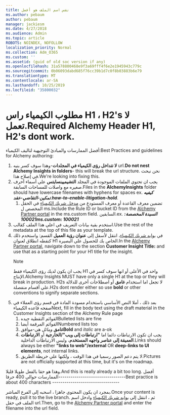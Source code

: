 ```yaml
---
title: نفس اسم الملف هو أفضل
ms.author: pebaum
author: pebaum
manager: jackiesm
ms.date: 4/27/2018
ms.audience: Admin
ms.topic: article
ROBOTS: NOINDEX, NOFOLLOW
localization_priority: Normal
ms.collection: Adm_O365
ms.custom: ''
ms.assetid: (guid of old soc version if any)
ms.openlocfilehash: 31a578800468e9f3a69fff4f6e2e1945943c779c
ms.sourcegitcommit: 0b06093dabd685f76cc39b1d7c0f8b03883b6e79
ms.translationtype: MT
ms.contentlocale: ar-SA
ms.lasthandoff: 10/25/2019
ms.locfileid: "35800032"
---
```

# <a name="required-alchemy-header-h1-h2s-dont-work"></a><span data-ttu-id="5d5be-102">مطلوب الكيمياء راس H1 ، H2's لا تعمل.</span><span class="sxs-lookup"><span data-stu-id="5d5be-102">Required Alchemy Header H1, H2's dont work.</span></span>
<span data-ttu-id="5d5be-103">أفضل الممارسات والمبادئ التوجيهية لتاليف الكيمياء:</span><span class="sxs-lookup"><span data-stu-id="5d5be-103">Best Practices and guidelines for Alchemy authoring:</span></span>

1. <span data-ttu-id="5d5be-104">**لا تتداخل رؤى الكيمياء في المجلدات**-وهذا سوف كسر بنيه url.</span><span class="sxs-lookup"><span data-stu-id="5d5be-104">**Do not nest Alchemy Insights in folders**- this will break the url structure.</span></span> <span data-ttu-id="5d5be-105">نحن نبحث في إصلاح هذا.</span><span class="sxs-lookup"><span data-stu-id="5d5be-105">We're looking into fixing this.</span></span>
1. <span data-ttu-id="5d5be-106">يجب ان تحتوي الملفات الموجودة في المجلد **التشيميينسايتس** علي أسماء أحرف صغيره مع واصلات للمساحات السابقة.</span><span class="sxs-lookup"><span data-stu-id="5d5be-106">Files in the **AlchemyInsights** folder should have lowercase filenames with hyphens for spaces ex.</span></span> <span data-ttu-id="5d5be-107">***كيفيه تمكين-التقاضي-عقد***.</span><span class="sxs-lookup"><span data-stu-id="5d5be-107">***how-to-enable-litigation-hold***.</span></span>
    1. <span data-ttu-id="5d5be-108">تضمين معرف القاعدة أو معرف المستودع من [مدخل شريك الكيمياء](https://alchemyportal.azurewebsites.net) في الحقل المخصص ل ms.</span><span class="sxs-lookup"><span data-stu-id="5d5be-108">Include the Rule ID or bucket ID from the [Alchemy Partner portal](https://alchemyportal.azurewebsites.net) in the ms.custom field.</span></span> <span data-ttu-id="5d5be-109">السابقين.</span><span class="sxs-lookup"><span data-stu-id="5d5be-109">ex.</span></span> <span data-ttu-id="5d5be-110">***السيدة المخصصة: 100021***</span><span class="sxs-lookup"><span data-stu-id="5d5be-110">***ms.custom: 100021***</span></span>
1. <span data-ttu-id="5d5be-111">استخدم بقية بيانات التعريف في اعلي هذا الملف كقالب.</span><span class="sxs-lookup"><span data-stu-id="5d5be-111">Use the rest of the metadata at the top of this file as your template.</span></span>
1. <span data-ttu-id="5d5be-112">في [بوابه شريك الكيمياء](https://alchemyportal.azurewebsites.net)، انتقل لأسفل إلى **عنوان رؤية العميل** القسم: واستخدم ذلك كنقطه انطلاق لعنوان H1 الخاص بك للحصول علي البصيرة.</span><span class="sxs-lookup"><span data-stu-id="5d5be-112">In the [Alchemy Partner portal](https://alchemyportal.azurewebsites.net), navigate down to the section **Customer Insight Title:** and use that as a starting point for your H1 title for the insight.</span></span> 
    > [!NOTE]
    > <span data-ttu-id="5d5be-113">يجب ان يكون لديك رؤى الكيمياء فقط H1 واحد في الأعلى أو انها سوف كسر في الإنتاج.</span><span class="sxs-lookup"><span data-stu-id="5d5be-113">Alchemy Insights MUST have only a single H1 at the top or they will break in production.</span></span> <span data-ttu-id="5d5be-114">H2s لا تجعل اما استخدام **غامق** أو اصطلاحات أخرى للدلالة علي أقسام منفصلة.</span><span class="sxs-lookup"><span data-stu-id="5d5be-114">H2s dont render either so use **bold** or other conventions to signify separate sections.</span></span>
1. <span data-ttu-id="5d5be-115">بعد ذلك ، أملا النص الأساسي باستخدام مسودة المادة في قسم رؤى العملاء في صفحه قاعده الكيمياء</span><span class="sxs-lookup"><span data-stu-id="5d5be-115">Next, fill in the body text using the draft material in the Customer Insights section of the Alchemy Rule page</span></span>
    1. <span data-ttu-id="5d5be-116">القوائم النقطية جيده</span><span class="sxs-lookup"><span data-stu-id="5d5be-116">Bulleted lists are fine</span></span>
    1. <span data-ttu-id="5d5be-117">القوائم المرقمة أيضا</span><span class="sxs-lookup"><span data-stu-id="5d5be-117">Numbered lists too</span></span>
    1. <span data-ttu-id="5d5be-118">**غامق** *ومائل* هي-موافق</span><span class="sxs-lookup"><span data-stu-id="5d5be-118">**Bold** and *italic* are a-ok</span></span>
    1. <span data-ttu-id="5d5be-119">يجب ان تكون الارتباطات دائما اما **"ارتباطات إلى ويب"/الخارجية** أو **الارتباطات العميقة إلى عناصر واجهه المستخدم**، وليس الارتباطات الداخلية.</span><span class="sxs-lookup"><span data-stu-id="5d5be-119">Links should always be either **"links to web"/external** OR **deep-links to UI elements**, not internal links.</span></span>
    1. <span data-ttu-id="5d5be-120">لا يتم دعم الصور رسميا في هذا الوقت ، ولكنها علي خريطة الطريق.</span><span class="sxs-lookup"><span data-stu-id="5d5be-120">Pictures are not officially supported at this time, but it's on the roadmap.</span></span>

<span data-ttu-id="5d5be-121">وهذا هو حقا بالفعل طويلا قليلا.</span><span class="sxs-lookup"><span data-stu-id="5d5be-121">And this is really already a bit too long.</span></span> <span data-ttu-id="5d5be-122">أفضل الممارسات حوالي 400 حرفا---------------------------------</span><span class="sxs-lookup"><span data-stu-id="5d5be-122">Best practice is about 400 characters ---------------------------------</span></span>

<span data-ttu-id="5d5be-123">بمجرد ان يكون المحتوي جاهزا ، اسحبه إلى الفرع المباشر.</span><span class="sxs-lookup"><span data-stu-id="5d5be-123">Once your content is ready, pull it to the live branch.</span></span> <span data-ttu-id="5d5be-124">ثم ، انتقل إلى [بوابه شريك الكيمياء](https://alchemyportal.azurewebsites.net) وادخل اسم الملف في حقل url.</span><span class="sxs-lookup"><span data-stu-id="5d5be-124">Then, go to the [Alchemy Partner portal](https://alchemyportal.azurewebsites.net) and enter the filename into the url field.</span></span> 
